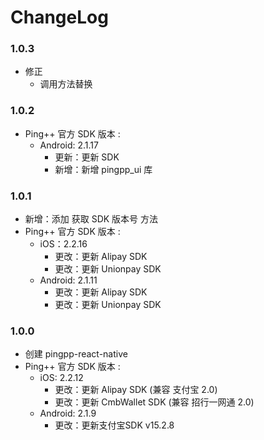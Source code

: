 # ChangeLog

### 1.0.3

- 修正
    - 调用方法替换

### 1.0.2
- Ping++ 官方 SDK 版本 :
    - Android: 2.1.17
        - 更新：更新 SDK
        - 新增：新增 pingpp_ui 库

### 1.0.1
- 新增：添加 获取 SDK 版本号 方法
- Ping++ 官方 SDK 版本 :
    - iOS：2.2.16
        - 更改：更新 Alipay SDK 
        - 更改：更新 Unionpay SDK 
    - Android: 2.1.11 
        - 更改：更新 Alipay SDK 
        - 更改：更新 Unionpay SDK

### 1.0.0
- 创建 pingpp-react-native
- Ping++ 官方 SDK 版本 :
    - iOS:  2.2.12
        - 更改：更新 Alipay SDK (兼容 支付宝 2.0)
        - 更改：更新 CmbWallet SDK (兼容 招行一网通 2.0)
    - Android: 2.1.9 
        - 更改：更新支付宝SDK v15.2.8
